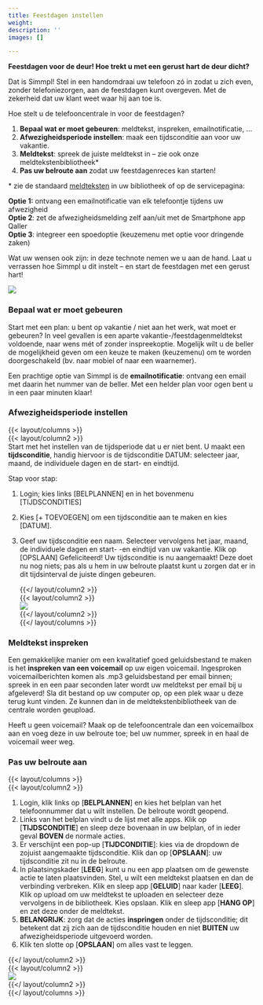 ```yaml
---
title: Feestdagen instellen
weight: 
description: ''
images: []

---
```

**Feestdagen voor de deur! Hoe trekt u met een gerust hart de deur dicht?** 

Dat is Simmpl! Stel in een handomdraai uw telefoon zó in zodat u zich even, zonder telefoniezorgen, aan de feestdagen kunt overgeven. Met de zekerheid dat uw klant weet waar hij aan toe is. 

Hoe stelt u de telefooncentrale in voor de feestdagen?

1. **Bepaal wat er moet gebeuren**: meldtekst, inspreken, emailnotificatie, … 
2. **Afwezigheidsperiode instellen**: maak een tijdsconditie aan voor uw vakantie. 
3. **Meldtekst**: spreek de juiste meldtekst in – zie ook onze meldtekstenbibliotheek* 
4. **Pas uw belroute aan** zodat uw feestdagenreces kan starten! 

\* zie de standaard [meldteksten](/ondersteuning/meldteksten-wachtmuziek/meldteksten/) in uw bibliotheek of op de servicepagina:

**Optie 1:** ontvang een emailnotificatie van elk telefoontje tijdens uw afwezigheid   
**Optie 2**: zet de afwezigheidsmelding zelf aan/uit met de Smartphone app Qaller   
**Optie 3**: integreer een spoedoptie (keuzemenu met optie voor dringende zaken)

Wat uw wensen ook zijn: in deze technote nemen we u aan de hand. Laat u verrassen hoe Simmpl u dit instelt – en start de feestdagen met een gerust hart!

![](https://res.cloudinary.com/callvoip/image/upload/v1564494044/Support-feestdagen-algemeen_efz8fr.png)

### Bepaal wat er moet gebeuren

Start met een plan: u bent op vakantie / niet aan het werk, wat moet er gebeuren? In veel gevallen is een aparte vakantie-/feestdagenmeldtekst voldoende, naar wens mét of zonder inspreekoptie. Mogelijk wilt u de beller de mogelijkheid geven om een keuze te maken (keuzemenu) om te worden doorgeschakeld (bv. naar mobiel of naar een waarnemer). 

Een prachtige optie van Simmpl is de **emailnotificatie**: ontvang een email met daarin het nummer van de beller. Met een helder plan voor ogen bent u in een paar minuten klaar!

### Afwezigheidsperiode instellen

{{< layout/columns >}}  
 {{< layout/column2 >}}  
Start met het instellen van de tijdsperiode dat u er niet bent. U maakt een **tijdsconditie**, handig hiervoor is de tijdsconditie DATUM: selecteer jaar, maand, de individuele dagen en de start- en eindtijd. 

Stap voor stap: 

1. Login; kies links \[BELPLANNEN\] en in het bovenmenu \[TIJDSCONDITIES\] 
2. Kies \[+ TOEVOEGEN\] om een tijdsconditie aan te maken en kies \[DATUM\]. 
3. Geef uw tijdsconditie een naam. Selecteer vervolgens het jaar, maand, de individuele dagen en start- -en eindtijd van uw vakantie. Klik op \[OPSLAAN\] Gefeliciteerd! Uw tijdsconditie is nu aangemaakt! Deze doet nu nog niets; pas als u hem in uw belroute plaatst kunt u zorgen dat er in dit tijdsinterval de juiste dingen gebeuren.  
     
    {{</ layout/column2 >}}  
    {{< layout/column2 >}}  
   ![](https://res.cloudinary.com/callvoip/image/upload/v1564494269/Support-feestdagen-tijdsconditie_qzdlta.png)  
    {{</ layout/column2 >}}  
   {{</ layout/columns >}}

### Meldtekst inspreken

Een gemakkelijke manier om een kwalitatief goed geluidsbestand te maken is het **inspreken van een voicemail** op uw eigen voicemail. Ingesproken voicemailberichten komen als .mp3 geluidsbestand per email binnen; spreek in en een paar seconden later wordt uw meldtekst per email bij u afgeleverd! Sla dit bestand op uw computer op, op een plek waar u deze terug kunt vinden. Ze kunnen dan in de meldtekstenbibliotheek van de centrale worden geupload.

Heeft u geen voicemail? Maak op de telefooncentrale dan een voicemailbox aan en voeg deze in uw belroute toe; bel uw nummer, spreek in en haal de voicemail weer weg.

### Pas uw belroute aan

{{< layout/columns >}}  
 {{< layout/column2 >}}

1. Login, klik links op \[**BELPLANNEN**\] en kies het belplan van het telefoonnummer dat u wilt instellen. De belroute wordt geopend. 
2. Links van het belplan vindt u de lijst met alle apps. Klik op \[**TIJDSCONDITIE**\] en sleep deze bovenaan in uw belplan, of in ieder geval **BOVEN** de normale acties. 
3. Er verschijnt een pop-up \[**TIJDCONDITIE**\]: kies via de dropdown de zojuist aangemaakte tijdsconditie. Klik dan op \[**OPSLAAN**\]: uw tijdsconditie zit nu in de belroute. 
4. In plaatsingskader \[**LEEG**\] kunt u nu een app plaatsen om de gewenste actie te laten plaatsvinden. Stel, u wilt een meldtekst plaatsen en dan de verbinding verbreken. Klik en sleep app \[**GELUID**\] naar kader \[**LEEG**\]. Klik op upload om uw meldtekst te uploaden en selecteer deze vervolgens in de bibliotheek. Kies opslaan. Klik en sleep app \[**HANG OP**\] en zet deze onder de meldtekst. 
5. **BELANGRIJK**: zorg dat de acties **inspringen** onder de tijdsconditie; dit betekent dat zij zich aan de tijdsconditie houden en niet **BUITEN** uw afwezigheidsperiode uitgevoerd worden. 
6. Klik ten slotte op \[**OPSLAAN**\] om alles vast te leggen.

  
 {{</ layout/column2 >}}  
 {{< layout/column2 >}}  
![](https://res.cloudinary.com/callvoip/image/upload/v1564494502/Support-feestdagen-belplan_pew7go.png)  
 {{</ layout/column2 >}}  
{{</ layout/columns >}}